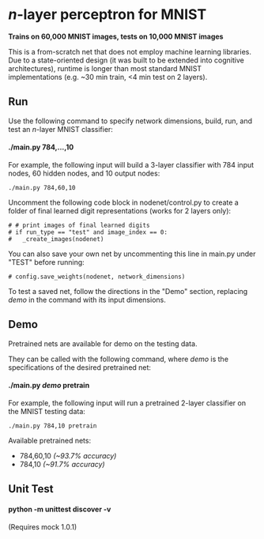 # *n*-layer perceptron for MNIST
**Trains on 60,000 MNIST images, tests on 10,000 MNIST images**

This is a from-scratch net that does not employ machine learning libraries.  Due to a state-oriented design (it was built to be extended into cognitive architectures), runtime is longer than most standard MNIST implementations (e.g. ~30 min train, <4 min test on 2 layers). 


## Run
Use the following command to specify network dimensions, build, run, and test an *n*-layer MNIST classifier:

#### ./main.py 784,...,10

For example, the following input will build a 3-layer classifier with 784 input nodes, 60 hidden nodes, and 10 output nodes:

    ./main.py 784,60,10

Uncomment the following code block in nodenet/control.py to create a folder of final learned digit representations (works for 2 layers only):

	# # print images of final learned digits
	# if run_type == "test" and image_index == 0:
	# 	_create_images(nodenet)

You can also save your own net by uncommenting this line in main.py under "TEST" before running:

    # config.save_weights(nodenet, network_dimensions)

To test a saved net, follow the directions in the "Demo" section, replacing *demo* in the command with its input dimensions.

## Demo
Pretrained nets are available for demo on the testing data.

They can be called with the following command, where *demo* is the specifications of the desired pretrained net:

#### ./main.py *demo* pretrain

For example, the following input will run a pretrained 2-layer classifier on the MNIST testing data:

    ./main.py 784,10 pretrain

Available pretrained nets:

* 784,60,10 *(~93.7% accuracy)*
* 784,10 *(~91.7% accuracy)*

## Unit Test

#### python -m unittest discover -v

(Requires mock 1.0.1)
